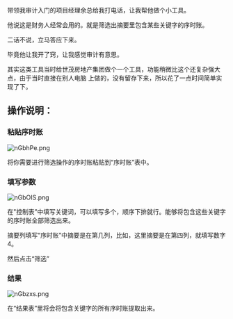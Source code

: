 带领我审计入门的项目经理余总给我打电话，让我帮他做个小工具。

他说这是财务人经常会用的。就是筛选出摘要里包含某些关键字的序时账。

二话不说，立马答应下来。

毕竟他让我开了窍，让我感觉审计有意思。

其实这类工具当时给世茂房地产集团做个一个工具，功能稍微比这个还复杂强大点，由于当时直接在别人电脑
上做的，没有留存下来，所以花了一点时间简单实现了下。

## 操作说明：

### 粘贴序时账

![nGbhPe.png](https://s2.ax1x.com/2019/09/08/nGbhPe.png)

将你需要进行筛选操作的序时账粘贴到“序时账”表中。

### 填写参数

![nGbOIS.png](https://s2.ax1x.com/2019/09/08/nGbOIS.png)

在"控制表”中填写关键词，可以填写多个，顺序下排就行。能够将包含这些关键字的序时账全部筛选出来。

摘要列填写“序时账”中摘要是在第几列，比如，这里摘要是在第四列，就填写数字4。

然后点击“筛选”

### 结果

![nGbzxs.png](https://s2.ax1x.com/2019/09/08/nGbzxs.png)

在“结果表”里将会将包含关键字的所有序时账提取出来。


